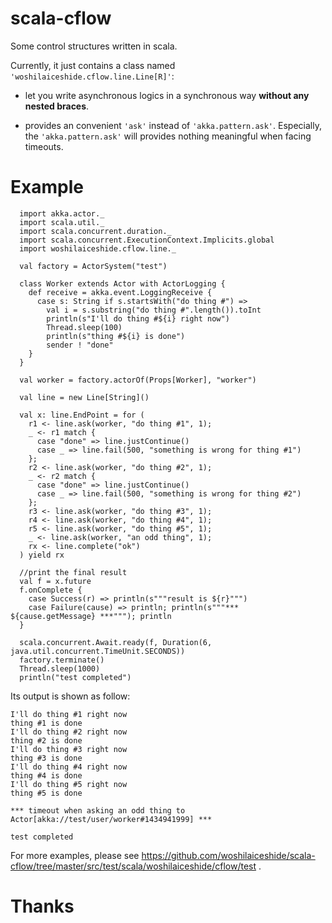 # scala-cflow
Some control structures written in scala. 

Currently, it just contains a class named `'woshilaiceshide.cflow.line.Line[R]'`: 

* let you write asynchronous logics in a synchronous way **without any nested braces**.

* provides an convenient `'ask'` instead of `'akka.pattern.ask'`. Especially, the `'akka.pattern.ask'` will provides nothing meaningful when facing timeouts. 

# Example
	  import akka.actor._
	  import scala.util._
	  import scala.concurrent.duration._
	  import scala.concurrent.ExecutionContext.Implicits.global
	  import woshilaiceshide.cflow.line._
	
	  val factory = ActorSystem("test")
	
	  class Worker extends Actor with ActorLogging {
	    def receive = akka.event.LoggingReceive {
	      case s: String if s.startsWith("do thing #") =>
	        val i = s.substring("do thing #".length()).toInt
	        println(s"I'll do thing #${i} right now")
	        Thread.sleep(100)
	        println(s"thing #${i} is done")
	        sender ! "done"
	    }
	  }
	
	  val worker = factory.actorOf(Props[Worker], "worker")
	
	  val line = new Line[String]()
	
	  val x: line.EndPoint = for (
	    r1 <- line.ask(worker, "do thing #1", 1);
	    _ <- r1 match {
	      case "done" => line.justContinue()
	      case _ => line.fail(500, "something is wrong for thing #1")
	    };
	    r2 <- line.ask(worker, "do thing #2", 1);
	    _ <- r2 match {
	      case "done" => line.justContinue()
	      case _ => line.fail(500, "something is wrong for thing #2")
	    };
	    r3 <- line.ask(worker, "do thing #3", 1);
	    r4 <- line.ask(worker, "do thing #4", 1);
	    r5 <- line.ask(worker, "do thing #5", 1);
	    _ <- line.ask(worker, "an odd thing", 1);
	    rx <- line.complete("ok")
	  ) yield rx
	
	  //print the final result
	  val f = x.future
	  f.onComplete {
	    case Success(r) => println(s"""result is ${r}""")
	    case Failure(cause) => println; println(s"""*** ${cause.getMessage} ***"""); println
	  }
	
	  scala.concurrent.Await.ready(f, Duration(6, java.util.concurrent.TimeUnit.SECONDS))
	  factory.terminate()
	  Thread.sleep(1000)
	  println("test completed")

	
Its output is shown as follow: 

	I'll do thing #1 right now
	thing #1 is done
	I'll do thing #2 right now
	thing #2 is done
	I'll do thing #3 right now
	thing #3 is done
	I'll do thing #4 right now
	thing #4 is done
	I'll do thing #5 right now
	thing #5 is done
	
	*** timeout when asking an odd thing to Actor[akka://test/user/worker#1434941999] ***
	
	test completed

For more examples, please see https://github.com/woshilaiceshide/scala-cflow/tree/master/src/test/scala/woshilaiceshide/cflow/test .
	
# Thanks

